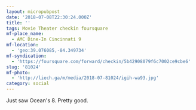 ```yaml
---
layout: micropubpost
date: '2018-07-08T22:30:24.000Z'
title: ''
tags: Movie Theater checkin foursquare
mf-place_name:
  - AMC Dine-In Cincinnati 9
mf-location:
  - 'geo:39.076085,-84.349734'
mf-syndication:
  - 'https://foursquare.com/forward/checkin/5b42908079f6c7002ce9cbe6'
slug: '81024'
mf-photo:
  - 'http://liech.ga/m/media/2018-07-81024/igih-wa93.jpg'
category: social
---
```

Just saw Ocean&#39;s 8. Pretty good.
